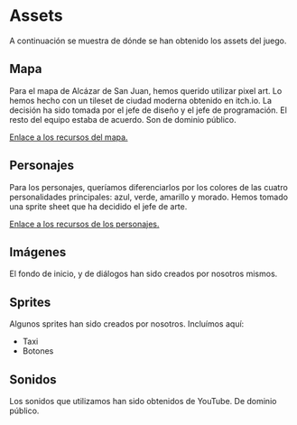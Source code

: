 # Assets

A continuación se muestra de dónde se han obtenido los assets del juego.

## Mapa
Para el mapa de Alcázar de San Juan, hemos querido utilizar pixel art. Lo hemos hecho con un tileset de ciudad moderna obtenido en itch.io. La decisión ha sido tomada por el jefe de diseño y el jefe de programación. El resto del equipo estaba de acuerdo. Son de dominio público.

[Enlace a los recursos del mapa.](https://shatteredreality.itch.io/modern-city)

## Personajes
Para los personajes, queríamos diferenciarlos por los colores de las cuatro personalidades principales: azul, verde, amarillo y morado. Hemos tomado una sprite sheet que ha decidido el jefe de arte.

[Enlace a los recursos de los personajes.](https://www.spriters-resource.com/snes/earthbound/sheet/3153/)

## Imágenes
El fondo de inicio, y de diálogos han sido creados por nosotros mismos.

## Sprites
Algunos sprites han sido creados por nosotros. Incluímos aquí:

- Taxi
- Botones

## Sonidos
Los sonidos que utilizamos han sido obtenidos de YouTube. De dominio público.
